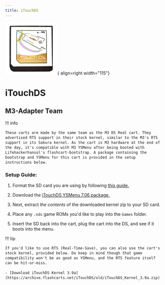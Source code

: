 ```yaml
---
title: iTouchDS
---
```


![iTouchDS](../images/itouchds.png){ align=right width="115"}
# iTouchDS
## M3-Adapter Team

!!! info

    These carts are made by the same team as the M3 DS Real cart. They advertised RTS support in their stock kernel, similar to the M3's RTS support in its Sakura kernel. As the cart is M3 hardware at the end of the day, it's compatible with M3 YSMenu after being booted with Lifehackerhansol's flashcart-bootstrap. A package containing the bootstrap and YSMenu for this cart is provided in the setup instructions below.

### Setup Guide:

1. Format the SD card you are using by following [this guide.](https://wiki.hacks.guide/wiki/Formatting_an_SD_card)

1. Download the [iTouchDS YSMenu 7.06 package.](https://github.com/Sanrax/YSMenu-Custom-Packages/releases/download/v7.06/iTouchDS_YSMenu_7.06.zip)

1. Next, extract *the contents* of the downloaded kernel zip to your SD card.

1. Place any `.nds` game ROMs you'd like to play into the `Games` folder.

1. Insert the SD back into the cart, plug the cart into the DS, and see if it boots into the menu.

!!! tip

    If you'd like to use RTS (Real-Time-Save), you can also use the cart's stock kernel, provided below. Do keep in mind though that game compatibility won't be as good as YSMenu, and the RTS feature itself can be hit-or-miss.

    - [Download iTouchDS Kernel 3.9a](https://archive.flashcarts.net/iTouchDS/old/iTouchDS_Kernel_3.9a.zip)